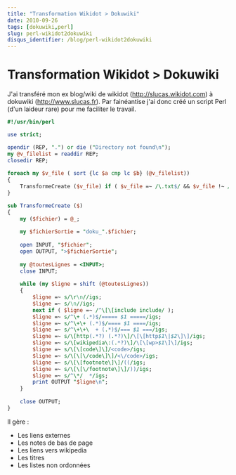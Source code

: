 ```yaml
---
title: "Transformation Wikidot > Dokuwiki"
date: 2010-09-26
tags: [dokuwiki,perl]
slug: perl-wikidot2dokuwiki
disqus_identifier: /blog/perl-wikidot2dokuwiki
---
```

# Transformation Wikidot > Dokuwiki

J'ai transféré mon ex blog/wiki de wikidot (http://slucas.wikidot.com) à dokuwiki (http://www.slucas.fr). Par fainéantise j'ai donc créé un script Perl (d'un laideur rare) pour me faciliter le travail.

```perl
#!/usr/bin/perl

use strict;

opendir (REP, ".") or die ("Directory not found\n");
my @v_filelist = readdir REP;
closedir REP;
    
foreach my $v_file ( sort {lc $a cmp lc $b} (@v_filelist))
{
    TransformeCreate ($v_file) if ( $v_file =~ /\.txt$/ && $v_file !~ /^doku/ );
}

sub TransformeCreate ($)
{
    my ($fichier) = @_;
    
    my $fichierSortie = "doku_".$fichier;
       
    open INPUT, "$fichier";
    open OUTPUT, ">$fichierSortie";
    
    my @toutesLignes = <INPUT>;
    close INPUT;
    
    while (my $ligne = shift (@toutesLignes))
    {
        $ligne =~ s/\r\n//igs;
        $ligne =~ s/\n//igs;
        next if ( $ligne =~ /^\[\[include include/ );
        $ligne =~ s/^\+ (.*)$/===== $1 =====/igs;
        $ligne =~ s/^\+\+ (.*)$/==== $1 ====/igs;
        $ligne =~ s/^\+\+\  + (.*)$/=== $1 ===/igs;
        $ligne =~ s/\[http(.*?) (.*?)\]/\[\[http$1\|$2\]\]/igs;
        $ligne =~ s/\[wikipedia\:(.*?)\]/\[\[wp>$1\]\]/igs;
        $ligne =~ s/\[\[code\]\]/<code>/igs;
        $ligne =~ s/\[\[\/code\]\]/<\/code>/igs;
        $ligne =~ s/\[\[footnote\]\]/((/igs;
        $ligne =~ s/\[\[\/footnote\]\]/))/igs;
        $ligne =~ s/^\*/  */igs;
        print OUTPUT "$ligne\n"; 
    }
    
    close OUTPUT;
}
```
Il gère :

* Les liens externes
* Les notes de bas de page
* Les liens vers wikipedia
* Les titres
* Les listes non ordonnées

